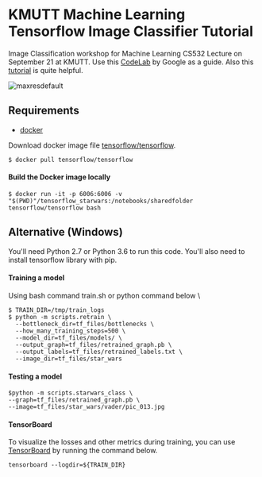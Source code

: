 # KMUTT Machine Learning Tensorflow Image Classifier Tutorial
Image Classification workshop for Machine Learning CS532 Lecture on September 21 at KMUTT.
Use this [CodeLab](https://codelabs.developers.google.com/codelabs/tensorflow-for-poets/?utm_campaign=chrome_series_machinelearning_063016&utm_source=gdev&utm_medium=yt-desc#0) by Google as a guide. Also this [tutorial](https://www.tensorflow.org/versions/r0.9/how_tos/image_retraining/index.html) is quite helpful.

![maxresdefault](https://user-images.githubusercontent.com/28506207/30697140-242e8178-9f08-11e7-93a6-f93b47c28e22.jpg)

## Requirements

* [docker](https://www.docker.com/products/docker-toolbox)

Download docker image file [tensorflow/tensorflow](https://hub.docker.com/r/tensorflow/tensorflow/).
```shell
$ docker pull tensorflow/tensorflow
```

#### Build the Docker image locally
```shell
$ docker run -it -p 6006:6006 -v "$(PWD)"/tensorflow_starwars:/notebooks/sharedfolder tensorflow/tensorflow bash
```

## Alternative (Windows)
You'll need Python 2.7 or Python 3.6 to run this code. You'll also need to install tensorflow library with pip.

#### Training a model
Using bash command train.sh or python command below \

```shell
$ TRAIN_DIR=/tmp/train_logs
$ python -m scripts.retrain \
  --bottleneck_dir=tf_files/bottlenecks \
  --how_many_training_steps=500 \
  --model_dir=tf_files/models/ \
  --output_graph=tf_files/retrained_graph.pb \
  --output_labels=tf_files/retrained_labels.txt \
  --image_dir=tf_files/star_wars
```

#### Testing a model
```shell
$python -m scripts.starwars_class \
--graph=tf_files/retrained_graph.pb \
--image=tf_files/star_wars/vader/pic_013.jpg
```
#### TensorBoard

To visualize the losses and other metrics during training, you can use
[TensorBoard](https://github.com/tensorflow/tensorboard)
by running the command below.

```shell
tensorboard --logdir=${TRAIN_DIR}
```

